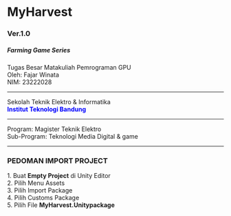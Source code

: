 # MyHarvest
<h3>Ver.1.0</h3>
<h5>Farming Game Series</h5>

Tugas Besar Matakuliah Pemrograman GPU
<br/>
Oleh: Fajar Winata<br/>
NIM: 23222028

<hr/>
Sekolah Teknik Elektro & Informatika<br/>
<b style="color:blue">Institut Teknologi Bandung</b>
<hr/>
<p>
Program: Magister Teknik Elektro<br/>
Sub-Program: Teknologi Media Digital & game
</p>
<hr/>
<h3>PEDOMAN IMPORT PROJECT</h3>
1. Buat <b>Empty Project</b> di Unity Editor<br/>
2. Pilih Menu Assets<br/>
3. Pilih Import Package<br/>
4. Pilih Customs Package<br/>
5. Pilih File <b>MyHarvest.Unitypackage</b>

